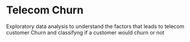 # Telecom Churn

Exploratory data analysis to understand the factors that leads to telecom customer Churn and classifyng if a customer would churn or not
